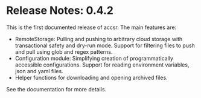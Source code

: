 # Release Notes: 0.4.2

This is the first documented release of accsr.
The main features are:
- RemoteStorage: Pulling and pushing to arbitrary cloud storage with 
transactional safety and dry-run mode. Support for filtering files
to push and pull using glob and regex patterns.
- Configuration module: Simplifying creation of programmatically accessible
configurations. Support for reading environment variables, json and yaml files.
- Helper functions for downloading and opening archived files.

See the documentation for more details.
